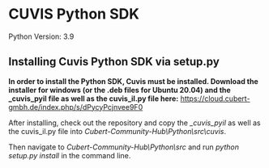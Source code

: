 # CUVIS Python SDK

Python Version: 3.9

## Installing Cuvis Python SDK via setup.py

__In order to install the Python SDK, Cuvis must be installed. 
Download the installer for windows (or the .deb files for Ubuntu 20.04) and the \_cuvis\_pyil file as well as the cuvis\_il.py file here:__
https://cloud.cubert-gmbh.de/index.php/s/dPycyPcjnvee9F0

After installing, check out the repository and copy the *\_cuvis\_pyil* as well as the cuvis\_il.py file into *Cubert-Community-Hub\Python\src\cuvis*.

Then navigate to *Cubert-Community-Hub\Python\src* and run *python setup.py install* in the command line. 
